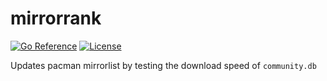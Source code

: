 # mirrorrank

[![Go Reference](https://pkg.go.dev/badge/go.seankhliao.com/mirrorrank.svg)](https://pkg.go.dev/go.seankhliao.com/mirrorrank)
[![License](https://img.shields.io/github/license/seankhliao/mirrorrank.svg?style=flat-square)](LICENSE)

Updates pacman mirrorlist by testing the download speed of `community.db`
